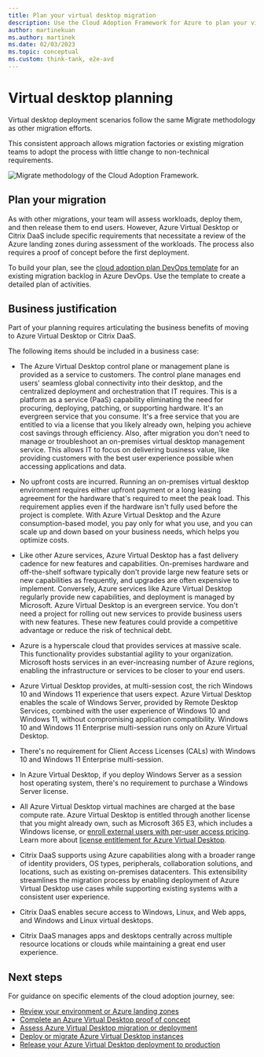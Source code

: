 ```yaml
---
title: Plan your virtual desktop migration
description: Use the Cloud Adoption Framework for Azure to plan your virtual desktop migration using best practices that reduce complexity and standardize the migration process.
author: martinekuan
ms.author: martinek
ms.date: 02/03/2023
ms.topic: conceptual
ms.custom: think-tank, e2e-avd
---
```


# Virtual desktop planning

Virtual desktop deployment scenarios follow the same Migrate methodology as other migration efforts.

This consistent approach allows migration factories or existing migration teams to adopt the process with little change to non-technical requirements.

![Migrate methodology of the Cloud Adoption Framework.](../../_images/migrate/methodology.png)

## Plan your migration

As with other migrations, your team will assess workloads, deploy them, and then release them to end users. However, Azure Virtual Desktop or Citrix DaaS include specific requirements that necessitate a review of the Azure landing zones during assessment of the workloads. The process also requires a proof of concept before the first deployment.

To build your plan, see the [cloud adoption plan DevOps template](../../plan/template.md) for an existing migration backlog in Azure DevOps. Use the template to create a detailed plan of activities.

## Business justification

Part of your planning requires articulating the business benefits of moving to Azure Virtual Desktop or Citrix DaaS.

The following items should be included in a business case:

- The Azure Virtual Desktop control plane or management plane is provided as a service to customers. The control plane manages end users' seamless global connectivity into their desktop, and the centralized deployment and orchestration that IT requires. This is a platform as a service (PaaS) capability eliminating the need for procuring, deploying, patching, or supporting hardware. It's an evergreen service that you consume. It's a free service that you are entitled to via a license that you likely already own, helping you achieve cost savings through efficiency. Also, after migration you don't need to manage or troubleshoot an on-premises virtual desktop management service. This allows IT to focus on delivering business value, like providing customers with the best user experience possible when accessing applications and data.

- No upfront costs are incurred. Running an on-premises virtual desktop environment requires either upfront payment or a long leasing agreement for the hardware that's required to meet the peak load. This requirement applies even if the hardware isn't fully used before the project is complete. With Azure Virtual Desktop and the Azure consumption-based model, you pay only for what you use, and you can scale up and down based on your business needs, which helps you optimize costs.

- Like other Azure services, Azure Virtual Desktop has a fast delivery cadence for new features and capabilities. On-premises hardware and off-the-shelf software typically don't provide large new feature sets or new capabilities as frequently, and upgrades are often expensive to implement. Conversely, Azure services like Azure Virtual Desktop regularly provide new capabilities, and deployment is managed by Microsoft. Azure Virtual Desktop is an evergreen service. You don't need a project for rolling out new services to provide business users with new features. These new features could provide a competitive advantage or reduce the risk of technical debt.

- Azure is a hyperscale cloud that provides services at massive scale. This functionality provides substantial agility to your organization. Microsoft hosts services in an ever-increasing number of Azure regions, enabling the infrastructure or services to be closer to your end users.

- Azure Virtual Desktop provides, at multi-session cost, the rich Windows 10 and Windows 11 experience that users expect. Azure Virtual Desktop enables the scale of Windows Server, provided by Remote Desktop Services, combined with the user experience of Windows 10 and Windows 11, without compromising application compatibility. Windows 10 and Windows 11 Enterprise multi-session runs only on Azure Virtual Desktop.

- There's no requirement for Client Access Licenses (CALs) with Windows 10 and Windows 11 Enterprise multi-session.

- In Azure Virtual Desktop, if you deploy Windows Server as a session host operating system, there's no requirement to purchase a Windows Server license.

- All Azure Virtual Desktop virtual machines are charged at the base compute rate. Azure Virtual Desktop is entitled through another license that you might already own, such as Microsoft 365 E3, which includes a Windows license, or [enroll external users with per-user access pricing](/azure/virtual-desktop/remote-app-streaming/per-user-access-pricing). Learn more about [license entitlement for Azure Virtual Desktop](/azure/virtual-desktop/prerequisites#operating-systems-and-licenses).

- Citrix DaaS supports using Azure capabilities along with a broader range of identity providers, OS types, peripherals, collaboration solutions, and locations, such as existing on-premises datacenters. This extensibility streamlines the migration process by enabling deployment of Azure Virtual Desktop use cases while supporting existing systems with a consistent user experience.

- Citrix DaaS enables secure access to Windows, Linux, and Web apps, and Windows and Linux virtual desktops.

- Citrix DaaS manages apps and desktops centrally across multiple resource locations or clouds while maintaining a great end user experience.


## Next steps

For guidance on specific elements of the cloud adoption journey, see:

- [Review your environment or Azure landing zones](./ready.md)
- [Complete an Azure Virtual Desktop proof of concept](./proof-of-concept.md)
- [Assess Azure Virtual Desktop migration or deployment](./migrate-assess.md)
- [Deploy or migrate Azure Virtual Desktop instances](./migrate-deploy.md)
- [Release your Azure Virtual Desktop deployment to production](./migrate-release.md)
